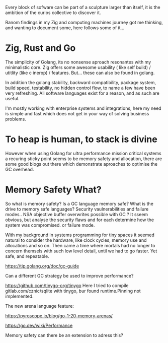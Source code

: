 Every block of sofware can be part of a sculpture larger than itself, it is the ambition of the curios collective to discover it.

Ranom findings in my Zig and computing machines journey got me thinking, and wanting to document some, here follows some of it...

# Zig, Rust and Go

The simplicity of Golang, its no nonsense aproach resonantes with my minimalistic core. Zig offers some awesome usability ( like self build) / utitlity (like c inerop) / features. But... these can also be found in golang.

In addition the golang stability, backward compatibility, package system, build speed, testability, no hidden control flow, to name a few have been very refreshing. All software languages exist for a reason, and as such are useful. 

I'm mostly working with enterprise systems and integrations, here my need is simple and fast which does not get in your way of solving business problems.

# To heap is human, to stack is divine

However when using Golang for ultra performance mission critical systems a recuring sticky point seems to be memory safety and allocation, there are some good blogs out there which demonstrate aproaches to optimise the GC overhead.

# Memory Safety What?

So what is memory safety? Is a GC language memory safe? What is the drive to memory safe languages? Security vaulnerabilities and failure modes.. NSA objective 
buffer overwrites possible with GC ? It sseem obvious, but analyse the security flaws and for each determine how the system was compromised. or failure mode.

With my background in systems programming for tiny spaces it seemed natural to consider the hardware, like clock cycles, memory use and allocations and so on. Then came a time where mortals had no longer to concern themsels with such low level detail, until we had to go faster. Yet safe, and repeatable.

https://tip.golang.org/doc/gc-guide

Can a different GC strategy be used to improve performance?

https://github.com/tinygo-org/tinygo
Here I tried to compile gitlab.com/cznic/sqlite with tinygo, bur found runtime.Pinning not implemented.

The new arena language feature:

https://pyroscope.io/blog/go-1-20-memory-arenas/

https://go.dev/wiki/Performance

Memory safety can there be an extension to adress this?

